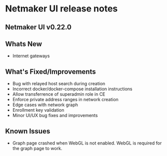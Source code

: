 # Netmaker UI release notes

## Netmaker UI v0.22.0

## Whats New
- Internet gateways

## What's Fixed/Improvements
- Bug with relayed host search during creation
- Incorrect docker/docker-compose installation instructions
- Allow transferrence of superadmin role in CE
- Enforce private address ranges in network creation
- Edge cases with network graph
- Enrollment key validation
- Minor UI/UX bug fixes and improvements

## Known Issues
- Graph page crashed when WebGL is not enabled. WebGL is required for the graph page to work.
